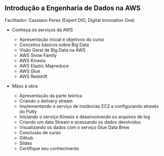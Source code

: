 ## Introdução a Engenharia de Dados na AWS
Facilitador: Cassiano Peres (Expert DIO, Digital Innovation One)

* Conheça os serviços da AWS
  * Apresentação inicial e objetivos do curso 
  * Conceitos básicos sobre Big Data
  * Visão Geral de Big Data na AWS
  * AWS Snow Family
  * AWS Kinesis
  * AWS Elastic Mapreduce
  * AWS Glue
  * AWS Redshift
  
  
* Mãos à obra 
  * Apresentação da parte teórica 
  * Criando o delivery stream
  * Implementando o serviço de instâncias EC2 e configurando através do Putty
  * Iniciando o serviço Kinesis e desenvolvendo os arquivos de log
  * Criando um data Stream e acessando os dados devolvidos
  * Visualizando os dados com o serviço Glue Data Brew
  * Conclusão de curso
  * Github
  * Slides
  * Certifique seu conhecimento
